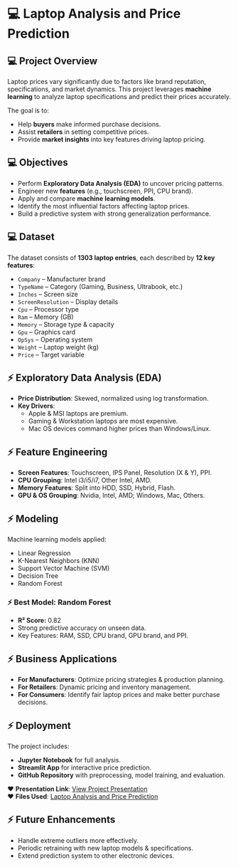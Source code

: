 # 💻 Laptop Analysis and Price Prediction  

## 💻 Project Overview  
Laptop prices vary significantly due to factors like brand reputation, specifications, and market dynamics. This project leverages **machine learning** to analyze laptop specifications and predict their prices accurately.  

The goal is to:  
- Help **buyers** make informed purchase decisions.  
- Assist **retailers** in setting competitive prices.  
- Provide **market insights** into key features driving laptop pricing.  


## 💻 Objectives  
- Perform **Exploratory Data Analysis (EDA)** to uncover pricing patterns.  
- Engineer new **features** (e.g., touchscreen, PPI, CPU brand).  
- Apply and compare **machine learning models**.  
- Identify the most influential factors affecting laptop prices.  
- Build a predictive system with strong generalization performance.  


## 💻 Dataset  
The dataset consists of **1303 laptop entries**, each described by **12 key features**:  

- `Company` – Manufacturer brand  
- `TypeName` – Category (Gaming, Business, Ultrabook, etc.)  
- `Inches` – Screen size  
- `ScreenResolution` – Display details  
- `Cpu` – Processor type  
- `Ram` – Memory (GB)  
- `Memory` – Storage type & capacity  
- `Gpu` – Graphics card  
- `OpSys` – Operating system  
- `Weight` – Laptop weight (kg)  
- `Price` – Target variable  


## ⚡ Exploratory Data Analysis (EDA)  
- **Price Distribution**: Skewed, normalized using log transformation.  
- **Key Drivers**:  
  - Apple & MSI laptops are premium.  
  - Gaming & Workstation laptops are most expensive.  
  - Mac OS devices command higher prices than Windows/Linux.  


## ⚡ Feature Engineering  
- **Screen Features**: Touchscreen, IPS Panel, Resolution (X & Y), PPI.  
- **CPU Grouping**: Intel i3/i5/i7, Other Intel, AMD.  
- **Memory Features**: Split into HDD, SSD, Hybrid, Flash.  
- **GPU & OS Grouping**: Nvidia, Intel, AMD; Windows, Mac, Others.  


## ⚡ Modeling  
Machine learning models applied:  
- Linear Regression  
- K-Nearest Neighbors (KNN)  
- Support Vector Machine (SVM)  
- Decision Tree  
- Random Forest  

### ⚡ Best Model: Random Forest  
- **R² Score:** 0.82  
- Strong predictive accuracy on unseen data.  
- Key Features: RAM, SSD, CPU brand, GPU brand, and PPI.  


## ⚡ Business Applications  
- **For Manufacturers**: Optimize pricing strategies & production planning.  
- **For Retailers**: Dynamic pricing and inventory management.  
- **For Consumers**: Identify fair laptop prices and make better purchase decisions.  


## ⚡ Deployment  
The project includes:  
- **Jupyter Notebook** for full analysis.  
- **Streamlit App** for interactive price prediction.  
- **GitHub Repository** with preprocessing, model training, and evaluation.  

❤️ **Presentation Link**: [View Project Presentation](./P1.pptx)  
❤️ **Files Used**: [Laptop Analysis and Price Prediction](https://github.com/abhbaty/Laptop-Analysis-and-Price-Prediction)  


## ⚡ Future Enhancements  
- Handle extreme outliers more effectively.  
- Periodic retraining with new laptop models & specifications.  
- Extend prediction system to other electronic devices.  
